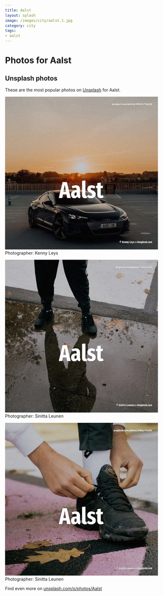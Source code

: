 ```yaml
---
title: Aalst
layout: splash
image: /images/city/aalst.1.jpg
category: city
tags:
- aalst
---
```

# Photos for Aalst
 
## Unsplash photos
These are the most popular photos on [Unsplash](https://unsplash.com) for Aalst.
 
![Aalst](/images/city/aalst.1.jpg)
Photographer:  Kenny Leys
 
![Aalst](/images/city/aalst.2.jpg)
Photographer:  Sinitta Leunen
 
![Aalst](/images/city/aalst.3.jpg)
Photographer:  Sinitta Leunen
 
Find even more on [unsplash.com/s/photos/Aalst](https://unsplash.com/s/photos/Aalst)
 
